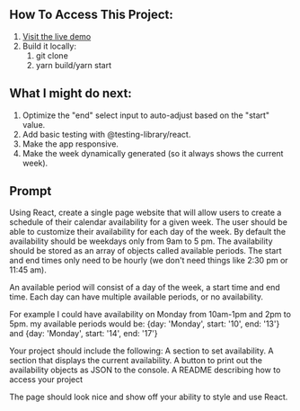 ## How To Access This Project:

1. [Visit the live demo](https://react-calendar-availability.vercel.app/)
2. Build it locally:
   1. git clone
   2. yarn build/yarn start

## What I might do next:

1. Optimize the "end" select input to auto-adjust based on the "start" value.
2. Add basic testing with @testing-library/react.
3. Make the app responsive.
4. Make the week dynamically generated (so it always shows the current week).

## Prompt

Using React, create a single page website that will allow users to create a schedule of their calendar availability for a given week.
The user should be able to customize their availability for each day of the week.
By default the availability should be weekdays only from 9am to 5 pm. The availability should be stored as an array of objects called available periods. The start and end times only need to be hourly (we don't need things like 2:30 pm or 11:45 am).

An available period will consist of a day of the week, a start time and end time.
Each day can have multiple available periods, or no availability.

For example I could have availability on Monday from 10am-1pm and 2pm to 5pm.
my available periods would be:
{day: 'Monday', start: '10', end: '13'} and {day: 'Monday', start: '14', end: '17'}

Your project should include the following:
A section to set availability.
A section that displays the current availability.
A button to print out the availability objects as JSON to the console.
A README describing how to access your project

The page should look nice and show off your ability to style and use React.
